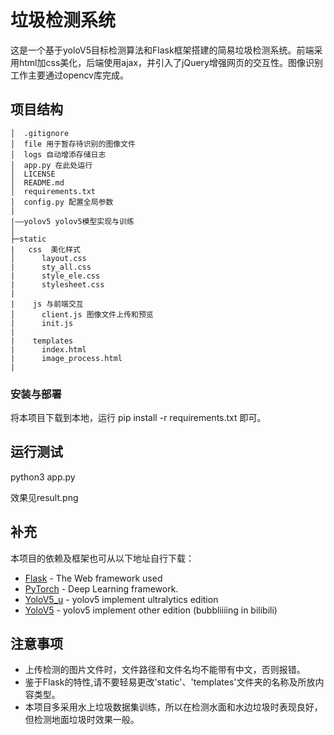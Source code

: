 # 垃圾检测系统
这是一个基于yoloV5目标检测算法和Flask框架搭建的简易垃圾检测系统。前端采用html加css美化，后端使用ajax，并引入了jQuery增强网页的交互性。图像识别工作主要通过opencv库完成。

## 项目结构
```Shell
│  .gitignore
│  file 用于暂存待识别的图像文件
│  logs 自动增添存储日志
│  app.py 在此处运行
│  LICENSE
│  README.md
│  requirements.txt
│  config.py 配置全局参数
|
|——yolov5 yolov5模型实现与训练
│
├─static
|   css  美化样式
│      layout.css
|      sty_all.css
|      style_ele.css
|      stylesheet.css
|
|    js 与前端交互
│      client.js 图像文件上传和预览
|      init.js 
|
|    templates
|      index.html 
|      image_process.html
|
```

### 安装与部署
将本项目下载到本地，运行 pip install -r requirements.txt 即可。

## 运行测试
python3 app.py

效果见result.png

## 补充
本项目的依赖及框架也可从以下地址自行下载：
* [Flask](http://www.dropwizard.io/1.0.2/docs/) - The Web framework used
* [PyTorch](https://pytorch.org/) - Deep Learning framework.
* [YoloV5_u](https://github.com/ultralytics/yolov5) - yolov5 implement ultralytics edition
* [YoloV5](https://github.com/bubbliiiing/yolov5-pytorch) - yolov5 implement other edition (bubbliiiing in bilibili)


## 注意事项
- 上传检测的图片文件时，文件路径和文件名均不能带有中文，否则报错。
- 鉴于Flask的特性,请不要轻易更改'static'、'templates'文件夹的名称及所放内容类型。
- 本项目多采用水上垃圾数据集训练，所以在检测水面和水边垃圾时表现良好，但检测地面垃圾时效果一般。
